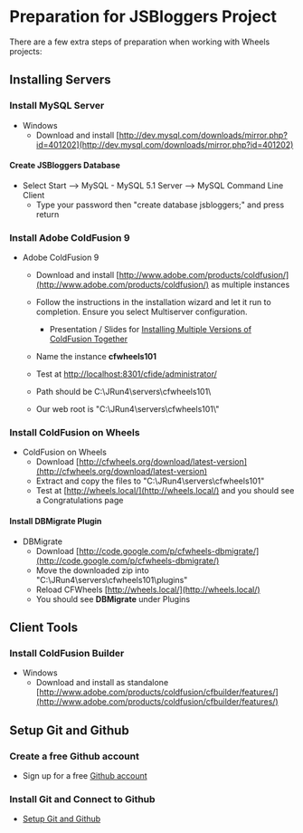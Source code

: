 # Preparation for JSBloggers Project

There are a few extra steps of preparation when working with Wheels
projects:

## Installing Servers

### Install MySQL Server

-   Windows
    -   Download and install
        [http://dev.mysql.com/downloads/mirror.php?id=401202](http://dev.mysql.com/downloads/mirror.php?id=401202)

#### Create JSBloggers Database

-   Select Start --\> MySQL - MySQL 5.1 Server --\> MySQL Command Line
    Client
    -   Type your password then "create database jsbloggers;" and press
        return

### Install Adobe ColdFusion 9

-   Adobe ColdFusion 9
    -   Download and install
        [http://www.adobe.com/products/coldfusion/](http://www.adobe.com/products/coldfusion/)
        as multiple instances
    -   Follow the instructions in the installation wizard and let it
        run to completion. Ensure you select Multiserver configuration.
        -   Presentation / Slides for [Installing Multiple Versions of
            ColdFusion
            Together](http://www.cfgothchic.com/blog/post.cfm/my-cfmeetup-presentation-installing-multiple-versions-of-coldfusion)

    -   Name the instance **cfwheels101**
    -   Test at
        [http://localhost:8301/cfide/administrator/](http://localhost:8301/cfide/administrator/)
    -   Path should be C:\\JRun4\\servers\\cfwheels101\\
    -   Our web root is "C:\\JRun4\\servers\\cfwheels101\\"

### Install ColdFusion on Wheels

-   ColdFusion on Wheels
    -   Download
        [http://cfwheels.org/download/latest-version](http://cfwheels.org/download/latest-version)
    -   Extract and copy the files to "C:\\JRun4\\servers\\cfwheels101"
    -   Test at [http://wheels.local/](http://wheels.local/) and you
        should see a Congratulations page

#### Install DBMigrate Plugin

-   DBMigrate
    -   Download
        [http://code.google.com/p/cfwheels-dbmigrate/](http://code.google.com/p/cfwheels-dbmigrate/)
    -   Move the downloaded zip into
        "C:\\JRun4\\servers\\cfwheels101\\plugins"
    -   Reload CFWheels [http://wheels.local/](http://wheels.local/)
    -   You should see **DBMigrate** under Plugins

## Client Tools

### Install ColdFusion Builder

-   Windows
    -   Download and install as standalone
        [http://www.adobe.com/products/coldfusion/cfbuilder/features/](http://www.adobe.com/products/coldfusion/cfbuilder/features/)

## Setup Git and Github

### Create a free Github account

-   Sign up for a free [Github account](https://github.com/signup/free)

### Install Git and Connect to Github

-   [Setup Git and Github](http://help.github.com/win-set-up-git/)

